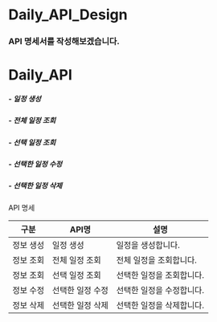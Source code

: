 # Daily_API_Design
<h3>API 명세서를 작성해보겠습니다.</h3>

<h1>Daily_API</h1>

<H5>- 일정 생성</H5>
<H5>- 전체 일정 조회</H5>
<H5>- 선택 일정 조회</H5>
<H5>- 선택한 일정 수정</H5>
<H5>- 선택한 일정 삭제</H5>

API 명세

| 구분 | API명 | 설명 | 
|-----|---|---|
|정보 생성|일정 생성|일정을 생성합니다.|
|정보 조회|전체 일정 조회|전체 일정을 조회합니다.|
|정보 조회|선택 일정 조회|선택한 일정을 조회합니다.|
|정보 수정|선택한 일정 수정|선택한 일정을 수정합니다.|
|정보 삭제|선택한 일정 삭제|선택한 일정을 삭제합니다.|

